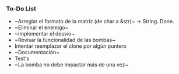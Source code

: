 ### To-Do List
* ~Arreglar el formato de la matriz (de char a &str)~ -> String. Done.
* ~Eliminar el enemigo~
* ~Implementar el desvío~
* ~Revisar la funcionalidad de las bombas~
* Intentar reemplazar el clone por algún puntero
* ~Documentación~
* Test's
* ~La bomba no debe impactar más de una vez~
